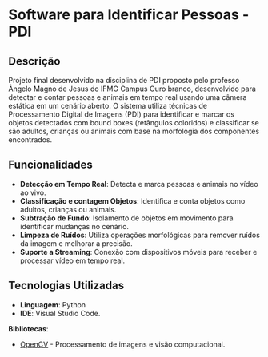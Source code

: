 # Software para Identificar Pessoas - PDI

## Descrição

Projeto final desenvolvido na disciplina de PDI proposto pelo professo Ângelo Magno de Jesus do IFMG Campus Ouro branco, desenvolvido para detectar e contar pessoas e animais em tempo real usando uma câmera estática em um cenário aberto. O sistema utiliza técnicas de Processamento Digital de Imagens (PDI) para identificar e marcar os objetos detectados com bound boxes (retângulos coloridos) e classificar se são adultos, crianças ou animais com base na morfologia dos componentes encontrados.

## Funcionalidades

- **Detecção em Tempo Real**: Detecta e marca pessoas e animais no vídeo ao vivo.
- **Classificação e contagem Objetos**: Identifica e conta objetos como adultos, crianças ou animais.
- **Subtração de Fundo**: Isolamento de objetos em movimento para identificar mudanças no cenário.
- **Limpeza de Ruídos**: Utiliza operações morfológicas para remover ruídos da imagem e melhorar a precisão.
- **Suporte a Streaming**: Conexão com dispositivos móveis para receber e processar vídeo em tempo real.

## Tecnologias Utilizadas

- **Linguagem**: Python
- **IDE**: Visual Studio Code.

**Bibliotecas**:
  - [OpenCV](https://opencv.org/) - Processamento de imagens e visão computacional.
